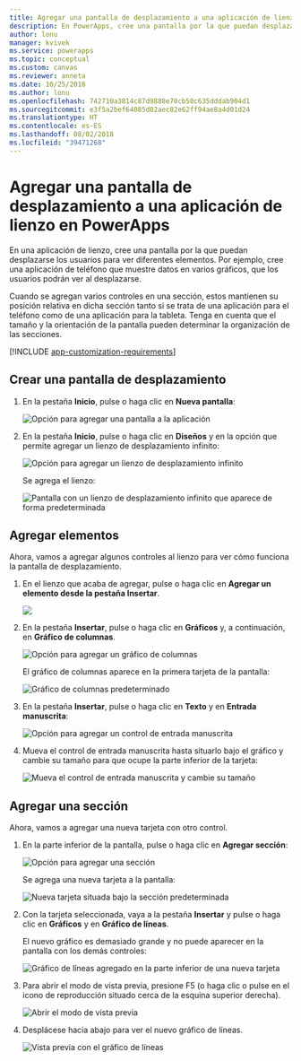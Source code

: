 ```yaml
---
title: Agregar una pantalla de desplazamiento a una aplicación de lienzo | Microsoft Docs
description: En PowerApps, cree una pantalla por la que puedan desplazarse los usuarios para ver más tipos de contenido de los que pueden mostrarse a la vez en una aplicación de lienzo.
author: lonu
manager: kvivek
ms.service: powerapps
ms.topic: conceptual
ms.custom: canvas
ms.reviewer: anneta
ms.date: 10/25/2016
ms.author: lonu
ms.openlocfilehash: 742710a3814c87d9888e70cb50c635dddab904d1
ms.sourcegitcommit: e3f5a2bef64085d02aec82e62ff94ae8a4d01d24
ms.translationtype: HT
ms.contentlocale: es-ES
ms.lasthandoff: 08/02/2018
ms.locfileid: "39471268"
---
```

# <a name="add-a-scrolling-screen-to-a-canvas-app-in-powerapps"></a>Agregar una pantalla de desplazamiento a una aplicación de lienzo en PowerApps

En una aplicación de lienzo, cree una pantalla por la que puedan desplazarse los usuarios para ver diferentes elementos. Por ejemplo, cree una aplicación de teléfono que muestre datos en varios gráficos, que los usuarios podrán ver al desplazarse.

Cuando se agregan varios controles en una sección, estos mantienen su posición relativa en dicha sección tanto si se trata de una aplicación para el teléfono como de una aplicación para la tableta. Tenga en cuenta que el tamaño y la orientación de la pantalla pueden determinar la organización de las secciones.  

[!INCLUDE [app-customization-requirements](../../includes/app-customization-requirements.md)]

## <a name="create-a-scrolling-screen"></a>Crear una pantalla de desplazamiento

1. En la pestaña **Inicio**, pulse o haga clic en **Nueva pantalla**:

    ![Opción para agregar una pantalla a la aplicación][1]

2. En la pestaña **Inicio**, pulse o haga clic en **Diseños** y en la opción que permite agregar un lienzo de desplazamiento infinito:  
   
    ![Opción para agregar un lienzo de desplazamiento infinito][2]
   
    Se agrega el lienzo:  
   
    ![Pantalla con un lienzo de desplazamiento infinito que aparece de forma predeterminada][3]

## <a name="add-elements"></a>Agregar elementos
Ahora, vamos a agregar algunos controles al lienzo para ver cómo funciona la pantalla de desplazamiento.

1. En el lienzo que acaba de agregar, pulse o haga clic en **Agregar un elemento desde la pestaña Insertar**.
   
    ![][4]
2. En la pestaña **Insertar**, pulse o haga clic en **Gráficos** y, a continuación, en **Gráfico de columnas**.
   
    ![Opción para agregar un gráfico de columnas][5]
   
    El gráfico de columnas aparece en la primera tarjeta de la pantalla:  
   
    ![Gráfico de columnas predeterminado][7]
3. En la pestaña **Insertar**, pulse o haga clic en **Texto** y en **Entrada manuscrita**:  
   
    ![Opción para agregar un control de entrada manuscrita][8]
4. Mueva el control de entrada manuscrita hasta situarlo bajo el gráfico y cambie su tamaño para que ocupe la parte inferior de la tarjeta:  
   
    ![Mueva el control de entrada manuscrita y cambie su tamaño][9]

## <a name="add-a-section"></a>Agregar una sección
Ahora, vamos a agregar una nueva tarjeta con otro control.

1. En la parte inferior de la pantalla, pulse o haga clic en **Agregar sección**:  
   
    ![Opción para agregar una sección][10]
   
    Se agrega una nueva tarjeta a la pantalla:  
   
    ![Nueva tarjeta situada bajo la sección predeterminada][11]
2. Con la tarjeta seleccionada, vaya a la pestaña **Insertar** y pulse o haga clic en **Gráficos** y en **Gráfico de líneas**.
   
    El nuevo gráfico es demasiado grande y no puede aparecer en la pantalla con los demás controles:  
   
    ![Gráfico de líneas agregado en la parte inferior de una nueva tarjeta][12]
3. Para abrir el modo de vista previa, presione F5 (o haga clic o pulse en el icono de reproducción situado cerca de la esquina superior derecha).
   
    ![Abrir el modo de vista previa](./media/add-scrolling-screen/open-preview.png)
4. Desplácese hacia abajo para ver el nuevo gráfico de líneas.  
   
    ![Vista previa con el gráfico de líneas][13]

[1]: ./media/add-scrolling-screen/add-screen.png
[2]: ./media/add-scrolling-screen/add-canvas.png
[3]: ./media/add-scrolling-screen/default-canvas.png
[4]: ./media/add-scrolling-screen/insert-visual.png
[5]: ./media/add-scrolling-screen/add-chart.png
[7]: ./media/add-scrolling-screen/default-chart.png
[8]: ./media/add-scrolling-screen/add-pen.png
[9]: ./media/add-scrolling-screen/move-resize-pen.png
[10]: ./media/add-scrolling-screen/add-section.png
[11]: ./media/add-scrolling-screen/new-card.png
[12]: ./media/add-scrolling-screen/add-line-chart.png
[13]: ./media/add-scrolling-screen/line-chart-preview.png
